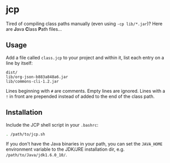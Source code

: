 jcp
===
Tired of compiling class paths manually (even using `-cp lib/*.jar`)? 
Here are **J**ava **C**lass **P**ath files...

Usage
-----
Add a file called `class.jcp` to your project and within it, list each
entry on a line by itself:

```
dist/
lib/org-json-b883a848a6.jar
lib/commons-cli-1.2.jar
```

Lines beginning with `#` are comments. Empty lines are ignored. Lines 
with a `!` in front are prepended instead of added to the end of the 
class path.

Installation
------------
Include the JCP shell script in your `.bashrc`:

```sh
. /path/to/jcp.sh
```

If you don't have the Java binaries in your path, you can set the 
`JAVA_HOME` environment variable to the JDK/JRE installation dir, 
e.g. `/path/to/Java/jdk1.6.0_10/`.
